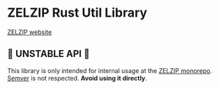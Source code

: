 # ZELZIP Rust Util Library
[ZELZIP website](https://zelzip.dev)

## 🚨 UNSTABLE API 🚨
This library is only intended for internal usage at the [ZELZIP monorepo](https://github.com/ZELZIP/ZELZIP). [Semver](https://semver.org/) is not respected. **Avoid using it directly**.
